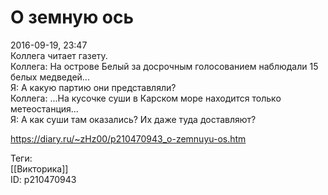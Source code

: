 О земную ось
=============

   
 2016-09-19, 23:47   
  Коллега читает газету.   
 Коллега: На острове Белый за досрочным голосованием наблюдали 15 белых медведей...   
 Я: А какую партию они представляли?   
 Коллега: ...На кусочке суши в Карском море находится только метеостанция...   
 Я: А как суши там оказались? Их даже туда доставляют?   
    
 <https://diary.ru/~zHz00/p210470943_o-zemnuyu-os.htm>   
   
 Теги:   
 [[Викторика]]   
 ID: p210470943
